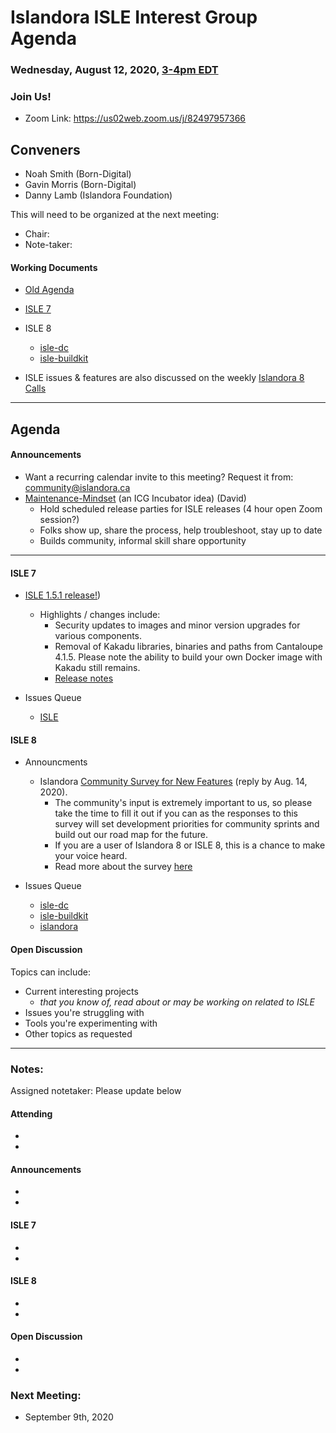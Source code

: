 # Islandora ISLE Interest Group Agenda
### Wednesday, August 12, 2020, [3-4pm EDT](http://www.thetimezoneconverter.com/?t=1%20pm&tz=Toronto&)

### Join Us!
* Zoom Link: https://us02web.zoom.us/j/82497957366

## Conveners
* Noah Smith (Born-Digital)
* Gavin Morris (Born-Digital)
* Danny Lamb (Islandora Foundation)

This will need to be organized at the next meeting:

* Chair:
* Note-taker:

#### Working Documents

* [Old Agenda](https://docs.google.com/document/d/1QZH-JFfroIA8NUFJu2NDwbmKV6ygCY7SjW001g8FeOU/edit#heading=h.7830nr7tkzrn)

* [ISLE 7](https://github.com/Islandora-Collaboration-Group/ISLE)

* ISLE 8
  * [isle-dc](https://github.com/Islandora-Devops/isle-dc)
  * [isle-buildkit](https://github.com/Islandora-Devops/isle-buildkit)

* ISLE issues & features are also discussed on the weekly [Islandora 8 Calls](https://github.com/Islandora/documentation/wiki/2020)

---

## Agenda

#### Announcements

* Want a recurring calendar invite to this meeting? Request it from: community@islandora.ca
* [Maintenance-Mindset](https://docs.google.com/document/d/1IxBKQ_sp6bMK4oZxYdImGeIPEuX-qkzKFW57pzTCG7s/edit#) (an ICG Incubator idea) (David)
  * Hold scheduled release parties for ISLE releases (4 hour open Zoom session?)
  * Folks show up, share the process, help troubleshoot, stay up to date
  * Builds community, informal skill share opportunity

---

#### ISLE 7

* [ISLE 1.5.1 release!](https://github.com/Islandora-Collaboration-Group/ISLE))
  * Highlights / changes include:
    * Security updates to images and minor version upgrades for various components.
    * Removal of Kakadu libraries, binaries and paths from Cantaloupe 4.1.5. Please note the ability to build your own Docker image with Kakadu still remains.
    * [Release notes](https://github.com/Islandora-Collaboration-Group/ISLE/blob/master/docs/release-notes/release-1-5-1.md)

* Issues Queue
  * [ISLE](https://github.com/Islandora-Collaboration-Group/ISLE/issues)

#### ISLE 8

* Announcments
  * Islandora [Community Survey for New Features](https://docs.google.com/forms/d/1Y7Gdlq31Jn-OQ8lfPR9fgc7FS0l3k3Vhq3VK99FG-Tw) (reply by Aug. 14, 2020).
    * The community's input is extremely important to us, so please take the time to fill it out if you can as the responses to this survey will set development priorities for community sprints and build out our road map for the future.
    * If you are a user of Islandora 8 or ISLE 8, this is a chance to make your voice heard.
    * Read more about the survey [here](https://islandora.ca/content/tell-us-what-you-want-islandora-8-v120)

* Issues Queue
  * [isle-dc](https://github.com/Islandora-Devops/isle-dc/issues)
  * [isle-buildkit](https://github.com/Islandora-Devops/isle-buildkit/issues)
  * [islandora](https://github.com/Islandora/documentation/issues)

#### Open Discussion

Topics can include:

* Current interesting projects
  * _that you know of, read about or may be working on related to ISLE_
* Issues you're struggling with
* Tools you're experimenting with
* Other topics as requested

---

### Notes:

Assigned notetaker: Please update below

#### Attending

*
*

#### Announcements

*
*

#### ISLE 7

*
*

#### ISLE 8

*
*

#### Open Discussion

*
*

### Next Meeting:

* September 9th, 2020
